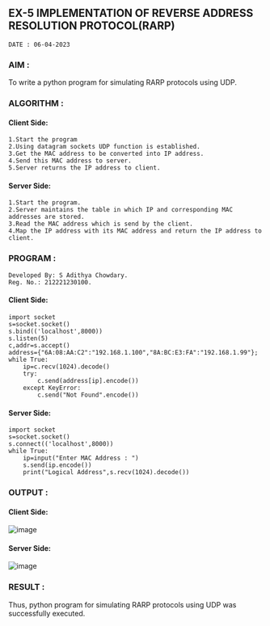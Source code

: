 ## EX-5 IMPLEMENTATION OF REVERSE ADDRESS RESOLUTION PROTOCOL(RARP)
```
DATE : 06-04-2023
```
### AIM :
To write a python program for simulating RARP protocols using UDP.
### ALGORITHM :
#### Client Side:
```
1.Start the program
2.Using datagram sockets UDP function is established.
3.Get the MAC address to be converted into IP address.
4.Send this MAC address to server.
5.Server returns the IP address to client.
```
#### Server Side:
```
1.Start the program.
2.Server maintains the table in which IP and corresponding MAC addresses are stored.
3.Read the MAC address which is send by the client.
4.Map the IP address with its MAC address and return the IP address to client.
```
### PROGRAM :
```
Developed By: S Adithya Chowdary.
Reg. No.: 212221230100.
```
#### Client Side:
```
import socket
s=socket.socket()
s.bind(('localhost',8000))
s.listen(5)
c,addr=s.accept()
address={"6A:08:AA:C2":"192.168.1.100","8A:BC:E3:FA":"192.168.1.99"};
while True:
    ip=c.recv(1024).decode()
    try:
        c.send(address[ip].encode())
    except KeyError:
        c.send("Not Found".encode()) 
```
#### Server Side:
```
import socket
s=socket.socket()
s.connect(('localhost',8000))
while True:
    ip=input("Enter MAC Address : ")
    s.send(ip.encode())
    print("Logical Address",s.recv(1024).decode())
```
### OUTPUT :
#### Client Side:
![image](https://github.com/Pavan-Gv/EX-5/assets/94827772/50bbbf75-fbb7-4eab-a625-458a64beffe2)
#### Server Side:
![image](https://github.com/Pavan-Gv/EX-5/assets/94827772/95bd1a73-46ca-41cf-ac18-1042717f7f6d)
### RESULT :
Thus, python program for simulating RARP protocols using UDP was successfully executed.
